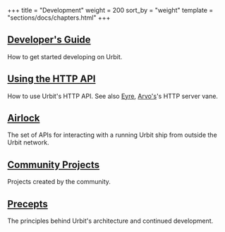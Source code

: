 +++
title = "Development"
weight = 200
sort_by = "weight"
template = "sections/docs/chapters.html"
+++



## [Developer's Guide](@/docs/development/develop.md)

How to get started developing on Urbit.

## [Using the HTTP API](@/docs/development/integrating-api.md)

How to use Urbit's HTTP API. See also [Eyre](@/docs/arvo/eyre/eyre.md),
[Arvo's](@/docs/arvo/arvo.md)'s HTTP server vane.

## [Airlock](@/docs/development/airlock.md)

The set of APIs for interacting with a running Urbit ship from outside the Urbit network.

## [Community Projects](@/docs/development/community-projects.md)

Projects created by the community.

## [Precepts](@/docs/development/precepts.md)

The principles behind Urbit's architecture and continued development.


